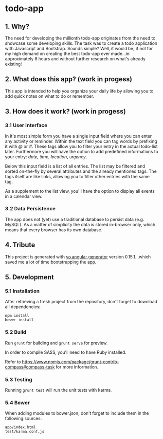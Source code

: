 # todo-app

## 1. Why?

The need for developing the millionth todo-app originates from the need to showcase some developing skills.
The task was to create a todo application with Javascript and Bootstrap.
Sounds simple? Well, it would be, if not for my high demand on creating the best todo-app ever made...in approximately 8 hours and without further research on what's already existing!

## 2. What does this app? (work in progess)

This app is intended to help you organize your daily life by allowing you to add quick notes on what to do or remember.

## 3. How does it work? (work in progess)

### 3.1 User interface

In it's most simple form you have a single input field where you can enter any activity or reminder. 
Within the text field you can tag words by prefixing it with *@* or *#*.
These tags allow you to filter your entry in the actual todo-list later.
Furthermore you will have the option to add predefined informations to your entry: *date*, *time*, *location*, *urgency*.
 
Below this input field is a list of all entries.
The list may be filtered and sorted on-the-fly by several attributes and the already mentioned tags.
The tags itself are like links, allowing you to filter other entries with the same tag.

As a supplement to the list view, you'll have the option to display all events in a calendar view.
 
### 3.2 Data Persistence

The app does not (yet) use a traditional database to persist data (e.g. MySQL).
As a matter of simplicity the data is stored in-browser only, which means that every browser has its own database.

## 4. Tribute

This project is generated with [yo angular generator](https://github.com/yeoman/generator-angular)
version 0.15.1...which saved me a lot of time bootstrapping the app.

## 5. Development

### 5.1 Installation

After retrieving a fresh project from the repository, don't forget to download all dependencies:

    npm install
    bower install

### 5.2 Build

Run `grunt` for building and `grunt serve` for preview.

In order to compile SASS, you'll need to have Ruby installed.

Refer to https://www.npmjs.com/package/grunt-contrib-compass#compass-task for more information.

### 5.3 Testing

Running `grunt test` will run the unit tests with karma.

### 5.4 Bower

When adding modules to bower.json, don't forget to include them in the following sources:

    app/index.html
    test/karma.conf.js
